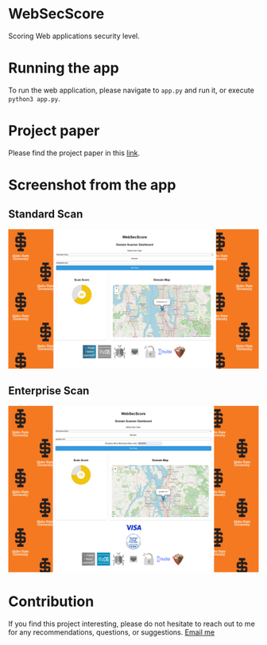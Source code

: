 # WebSecScore
Scoring Web applications security level.


# Running the app
To run the web application, please navigate to `app.py` and run it, or execute `python3 app.py`.

# Project paper
Please find the project paper in this [link](https://drive.google.com/file/d/18CkCsabxsFSPlG7mUK27ipHu3meASfOy/view?usp=sharing). 

# Screenshot from the app
## Standard Scan
![Example of personal domain scan of facebook.com.](UIP.png)
## Enterprise Scan
![Example of enterprise domain scan of google.com and AMAZON.](UIC.png)
# Contribution
If you find this project interesting, please do not hesitate to reach out to me for any recommendations, questions, or suggestions.
[Email me](mailto:hamzakaddour@isu.edu)

